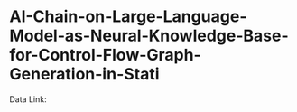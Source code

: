 # AI-Chain-on-Large-Language-Model-as-Neural-Knowledge-Base-for-Control-Flow-Graph-Generation-in-Stati
Data Link: 
